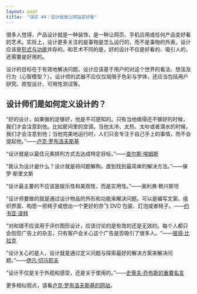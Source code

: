 ```yaml
---
layout: post
title:  "误区 #4：设计就是让网站变好看"
---
```


很多人觉得，产品设计就是一种装饰，是一种让网页、手机应用或任何产品变好看的艺术。实际上，设计更多关注的是事物是怎么运行的，而不是事物的外表。设计应该是[形式与功能](https://t.umblr.com/redirect?z=http%3A%2F%2Fen.wikipedia.org%2Fwiki%2FForm_follows_function&t=YzM5MDY5ZjVkMTE3MzcxMjE1MTAyZDkzNTIwMjhhMDUzYmRmNDU0NixhV2V6NFYxSw%3D%3D&b=t%3AfIR3gaVrEcGakJWUzP9Grg&p=https%3A%2F%2Fuxmyths.com%2Fpost%2F654070104%2Fmyth-design-is-about-making-a-website-look-good&m=0)并存的。和艺术不同的是，好的设计不仅是好看的、吸引人的，还需要是好用的。

设计的目标在于有效地解决问题。设计应该基于用户的对这个世界的看法、想法及行为（心智模型？）。设计师的武器不应仅仅局限于色彩与字体，还应当包括用户研究、原型设计、可用性测试等。

## 设计师们是如何定义设计的？

“好的设计，如果做的足够好，他是不可感知的。只有当他做得还不够好的时候，我们才会注意到他。比如房间里的空调，当他太冷、太热、太吵或者滴水的时候，我们才会注意到他；当他完美地运行时，人们只会专注于自己手上的事情，而不会提起他。”——[卢克·罗布洛夫斯基](https://t.umblr.com/redirect?z=https%3A%2F%2Farticles.uie.com%2Fcommunicate_quick%2F&t=YzQ0OGY0YmFkYTQzZTYxMWNkZDAxYzczZmRhNjBmNTIwMzUzNTc1NixhV2V6NFYxSw%3D%3D&b=t%3AfIR3gaVrEcGakJWUzP9Grg&p=https%3A%2F%2Fuxmyths.com%2Fpost%2F654070104%2Fmyth-design-is-about-making-a-website-look-good&m=0)

“设计就是以最佳元素排列方式去达成特定目标。”——[查尔斯·埃姆斯](https://t.umblr.com/redirect?z=http%3A%2F%2Fen.wikipedia.org%2Fwiki%2FCharles_and_Ray_Eames&t=M2ZjOTcyY2MxOTZmMjc2MGFiZTk5MWJhYmU1MzVhMGRlMzI5NjIyZixhV2V6NFYxSw%3D%3D&b=t%3AfIR3gaVrEcGakJWUzP9Grg&p=https%3A%2F%2Fuxmyths.com%2Fpost%2F654070104%2Fmyth-design-is-about-making-a-website-look-good&m=0)

”我认为设计是什么？设计就是将问题解构，直到找到最简单的解决方法。”——保罗·斯里文斯

“设计最主要的不应该是娱乐性和美观性，而是实用性。”——奥利弗·赖兴斯坦

“设计师要做的就是通过设计物品的外形和功能来解决问题。可以是编写文案、组织界面、构思一把椅子或想出一个更好的奈飞 DVD 包装、灯泡或者椅子。——[约书亚·波特](https://t.umblr.com/redirect?z=http%3A%2F%2Fbokardo.com%2Farchives%2Fdesign-is-not-art-redux%2F&t=ZmU0NTAwZTI0YmVjZWExYWE2MDhkYmM2MzBjMjcyMDUyZTBlMDE1NCxhV2V6NFYxSw%3D%3D&b=t%3AfIR3gaVrEcGakJWUzP9Grg&p=https%3A%2F%2Fuxmyths.com%2Fpost%2F654070104%2Fmyth-design-is-about-making-a-website-look-good&m=0)

”对和错不应该用于评价图形设计，应该讨论的是有效的还是无效的。每个人都只会抱怨广告上的杂志，只有客户会关心这个广告是否吸引了很多人。“——[彼得·比拉克](https://t.umblr.com/redirect?z=http%3A%2F%2Fwww.ttypp.nl%2FTYP05%2Fwoud%2Fillegibility%2Fillegibility02.html&t=ODgxOTU1NDc2ZjdjMmNjYmNmYTlhMjU4NWMyZmU1YjhkN2NlM2NkZixhV2V6NFYxSw%3D%3D&b=t%3AfIR3gaVrEcGakJWUzP9Grg&p=https%3A%2F%2Fuxmyths.com%2Fpost%2F654070104%2Fmyth-design-is-about-making-a-website-look-good&m=0)

”设计关心的是人，设计就是通过定义问题与探索最好的解决方案来解决问题。”——[伊凡·切马耶夫](https://t.umblr.com/redirect?z=http%3A%2F%2Fwww.brainyquote.com%2Fquotes%2Fquotes%2Fi%2Fivancherma170012.html&t=ZGQwZjY3ZWUzZDQ4NjQ1ODNmZjMwYmE0YzA1NDM2ZjdlMzk5OGYxMixhV2V6NFYxSw%3D%3D&b=t%3AfIR3gaVrEcGakJWUzP9Grg&p=https%3A%2F%2Fuxmyths.com%2Fpost%2F654070104%2Fmyth-design-is-about-making-a-website-look-good&m=0)

“设计不仅是关于外观和感受，还是关于使用的。”——[史蒂夫·乔布斯的重要名言](https://t.umblr.com/redirect?z=http%3A%2F%2Fwww.nytimes.com%2F2003%2F11%2F30%2Fmagazine%2F30IPOD.html&t=YzFlYTA3NmUwMzJhNGExYzc1NGMzYmM5NmZlZjg1MDQxMzE3MWNlZixhV2V6NFYxSw%3D%3D&b=t%3AfIR3gaVrEcGakJWUzP9Grg&p=https%3A%2F%2Fuxmyths.com%2Fpost%2F654070104%2Fmyth-design-is-about-making-a-website-look-good&m=0)

更多相似观点，请看[卢克·罗布洛夫斯基的网站](https://t.umblr.com/redirect?z=http%3A%2F%2Fwww.lukew.com%2Fresources%2Fquotes.asp&t=MjJjYTU1ZDk5ZTZlZDFmNmRjYzg4Njk3YjU4MGIxZGMzMTVmZmEwNyxhV2V6NFYxSw%3D%3D&b=t%3AfIR3gaVrEcGakJWUzP9Grg&p=https%3A%2F%2Fuxmyths.com%2Fpost%2F654070104%2Fmyth-design-is-about-making-a-website-look-good&m=0)。